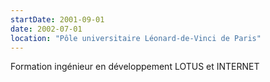 ```yaml
---
startDate: 2001-09-01
date: 2002-07-01
location: "Pôle universitaire Léonard-de-Vinci de Paris"
---
```


Formation ingénieur en développement LOTUS et INTERNET
